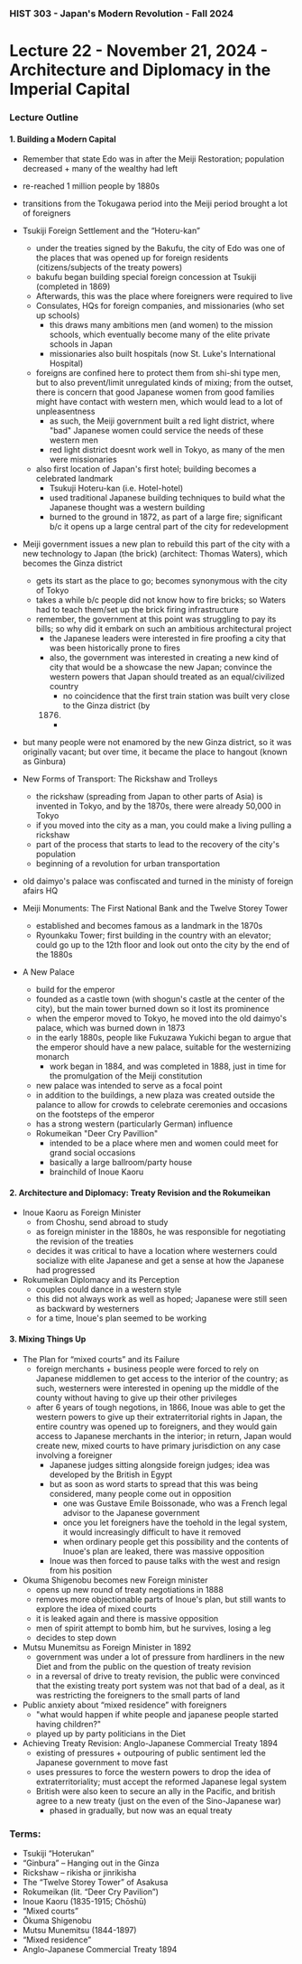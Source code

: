### HIST 303 - Japan's Modern Revolution - Fall 2024

[//]: <> (use `gqap` to force wrap text)
[//]: <> (use `:noa w` to save without autoformatting)

# Lecture 22 - November 21, 2024 - Architecture and Diplomacy in the Imperial Capital

### Lecture Outline

#### 1. **Building a Modern Capital**

- Remember that state Edo was in after the Meiji Restoration; population decreased + many of the
  wealthy had left
- re-reached 1 million people by 1880s
- transitions from the Tokugawa period into the Meiji period brought a lot of foreigners
- Tsukiji Foreign Settlement and the “Hoteru-kan”

  - under the treaties signed by the Bakufu, the city of Edo was one of the places that was opened
    up for foreign residents (citizens/subjects of the treaty powers)
  - bakufu began building special foreign concession at Tsukiji (completed in 1869)
  - Afterwards, this was the place where foreigners were required to live
  - Consulates, HQs for foreign companies, and missionaries (who set up schools)
    - this draws many ambitions men (and women) to the mission schools, which eventually become many
      of the elite private schools in Japan
    - missionaries also built hospitals (now St. Luke's International Hospital)
  - foreigns are confined here to protect them from shi-shi type men, but to also prevent/limit
    unregulated kinds of mixing; from the outset, there is concern that good Japanese women from good
    families might have contact with western men, which would lead to a lot of unpleasentness
    - as such, the Meiji government built a red light district, where "bad" Japanese women could
      service the needs of these western men
    - red light district doesnt work well in Tokyo, as many of the men were missionaries
  - also first location of Japan's first hotel; building becomes a celebrated landmark
    - Tsukuji Hoteru-kan (i.e. Hotel-hotel)
    - used traditional Japanese building techniques to build what the Japanese thought was a western
      building
    - burned to the ground in 1872, as part of a large fire; significant b/c it opens up a large
      central part of the city for redevelopment

- Meiji government issues a new plan to rebuild this part of the city with a new technology to
  Japan (the brick) (architect: Thomas Waters), which becomes the Ginza district

  - gets its start as the place to go; becomes synonymous with the city of Tokyo
  - takes a while b/c people did not know how to fire bricks; so Waters had to teach them/set up the
    brick firing infrastructure
  - remember, the government at this point was struggling to pay its bills; so why did it embark on
    such an ambitious architectural project
    - the Japanese leaders were interested in fire proofing a city that was been historically prone
      to fires
    - also, the government was interested in creating a new kind of city that would be a showcase
      the new Japan; convince the western powers that Japan should treated as an equal/civilized
      country
      - no coincidence that the first train station was built very close to the Ginza district (by
      1876.
      -

- but many people were not enamored by the new Ginza district, so it was originally vacant; but over
  time, it became the place to hangout (known as Ginbura)
- New Forms of Transport: The Rickshaw and Trolleys
  - the rickshaw (spreading from Japan to other parts of Asia) is invented in Tokyo, and by the
    1870s, there were already 50,000 in Tokyo
  - if you moved into the city as a man, you could make a living pulling a rickshaw
  - part of the process that starts to lead to the recovery of the city's population
  - beginning of a revolution for urban transportation
- old daimyo's palace was confiscated and turned in the ministy of foreign afairs HQ
- Meiji Monuments: The First National Bank and the Twelve Storey Tower
  - established and becomes famous as a landmark in the 1870s
  - Ryounkaku Tower; first building in the country with an elevator; could go up to the 12th floor
    and look out onto the city by the end of the 1880s
- A New Palace
  - build for the emperor
  - founded as a castle town (with shogun's castle at the center of the city), but the main tower
    burned down so it lost its prominence
  - when the emperor moved to Tokyo, he moved into the old daimyo's palace, which was burned down in
    1873
  - in the early 1880s, people like Fukuzawa Yukichi began to argue that the emperor
    should have a new palace, suitable for the westernizing monarch
    - work began in 1884, and was completed in 1888, just in time for the promulgation of the Meiji
      constitution
  - new palace was intended to serve as a focal point
  - in addition to the buildings, a new plaza was created outside the palance to allow for crowds to
    celebrate ceremonies and occasions on the footsteps of the emperor
  - has a strong western (particularly German) influence
  - Rokumeikan "Deer Cry Pavillion"
    - intended to be a place where men and women could meet for grand social occasions
    - basically a large ballroom/party house
    - brainchild of Inoue Kaoru

#### 2. **Architecture and Diplomacy: Treaty Revision and the Rokumeikan**

- Inoue Kaoru as Foreign Minister
  - from Choshu, send abroad to study
  - as foreign minister in the 1880s, he was responsible for negotiating the revision of the
    treaties
  - decides it was critical to have a location where westerners could socialize with elite Japanese
    and get a sense at how the Japanese had progressed
- Rokumeikan Diplomacy and its Perception
  - couples could dance in a western style
  - this did not always work as well as hoped; Japanese were still seen as backward by westerners
  - for a time, Inoue's plan seemed to be working

#### 3. **Mixing Things Up**

- The Plan for “mixed courts” and its Failure
  - foreign merchants + business people were forced to rely on Japanese middlemen to get access to
    the interior of the country; as such, westerners were interested in opening up the middle of the
    county without having to give up their other privileges
  - after 6 years of tough negotions, in 1866, Inoue was able to get the western powers to give up
    their extraterritorial rights in Japan, the entire country was opened up to foreigners, and they
    would gain access to Japanese merchants in the interior; in return, Japan would create new, mixed
    courts to have primary jurisdiction on any case involving a foreigner
    - Japanese judges sitting alongside foreign judges; idea was developed by the British in Egypt
    - but as soon as word starts to spread that this was being considered, many people come out in
      opposition
      - one was Gustave Emile Boissonade, who was a French legal advisor to the Japanese government
      - once you let foreigners have the toehold in the legal system, it would increasingly
        difficult to have it removed
      - when ordinary people get this possibility and the contents of Inuoe's plan are leaked, there
        was massive opposition
    - Inoue was then forced to pause talks with the west and resign from his position
- Okuma Shigenobu becomes new Foreign minister
  - opens up new round of treaty negotiations in 1888
  - removes more objectionable parts of Inoue's plan, but still wants to explore the idea of mixed
    courts
  - it is leaked again and there is massive opposition
  - men of spirit attempt to bomb him, but he survives, losing a leg
  - decides to step down
- Mutsu Munemitsu as Foreign Minister in 1892
  - government was under a lot of pressure from hardliners in the new Diet and from the public on
    the question of treaty revision
  - in a reversal of drive to treaty revision, the public were convinced that the existing treaty
    port system was not that bad of a deal, as it was restricting the foreigners to the small parts of
    land
- Public anxiety about “mixed residence” with foreigners
  - "what would happen if white people and japanese people started having children?"
  - played up by party politicians in the Diet
- Achieving Treaty Revision: Anglo-Japanese Commercial Treaty 1894
  - existing of pressures + outpouring of public sentiment led the Japanese government to move fast
  - uses pressures to force the western powers to drop the idea of extraterritoriality; must accept
    the reformed Japanese legal system
  - British were also keen to secure an ally in the Pacific, and british agree to a new treaty (just
    on the even of the Sino-Japanese war)
    - phased in gradually, but now was an equal treaty

### Terms:

- Tsukiji “Hoterukan”
- “Ginbura” – Hanging out in the Ginza
- Rickshaw – rikisha or jinrikisha
- The “Twelve Storey Tower” of Asakusa
- Rokumeikan (lit. “Deer Cry Pavilion”)
- Inoue Kaoru (1835-1915; Chōshū)
- “Mixed courts”
- Ōkuma Shigenobu
- Mutsu Munemitsu (1844-1897)
- “Mixed residence”
- Anglo-Japanese Commercial Treaty 1894
